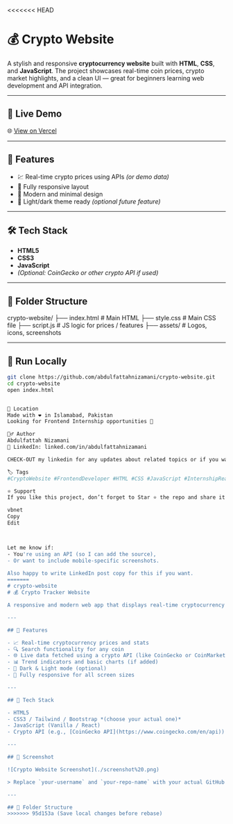 <<<<<<< HEAD
# 💰 Crypto Website

A stylish and responsive **cryptocurrency website** built with **HTML**, **CSS**, and **JavaScript**. The project showcases real-time coin prices, crypto market highlights, and a clean UI — great for beginners learning web development and API integration.

---

## 🔗 Live Demo

🌐 [View on Vercel](https://crypto-website-seven-eta.vercel.app/)

---


## 🧠 Features

- 💹 Real-time crypto prices using APIs *(or demo data)*
- 📱 Fully responsive layout
- 🎨 Modern and minimal design
- 🌙 Light/dark theme ready *(optional future feature)*

---

## 🛠️ Tech Stack

- **HTML5**
- **CSS3**
- **JavaScript**
- *(Optional: CoinGecko or other crypto API if used)*

---

## 📁 Folder Structure


crypto-website/
├── index.html # Main HTML
├── style.css # Main CSS file
├── script.js # JS logic for prices / features
├── assets/ # Logos, icons, screenshots


---

## 🚀 Run Locally

```bash
git clone https://github.com/abdulfattahnizamani/crypto-website.git
cd crypto-website
open index.html


📍 Location
Made with ❤️ in Islamabad, Pakistan
Looking for Frontend Internship opportunities 🚀

🙋‍♂️ Author
Abdulfattah Nizamani
🔗 LinkedIn: linked.com/in/abdulfattahnizamani

CHECK-OUT my linkedin for any updates about related topics or if you want see my progress.

🏷️ Tags
#CryptoWebsite #FrontendDeveloper #HTML #CSS #JavaScript #InternshipReady #IslamabadDevelopers #CryptoDashboard

⭐ Support
If you like this project, don’t forget to Star ⭐ the repo and share it!

vbnet
Copy
Edit



Let me know if:
- You're using an API (so I can add the source),
- Or want to include mobile-specific screenshots.

Also happy to write LinkedIn post copy for this if you want.
=======
# crypto-website
# 💰 Crypto Tracker Website

A responsive and modern web app that displays real-time cryptocurrency data including live prices, charts, and market trends using public APIs. Built using HTML, CSS, JavaScript and optionally frameworks like Bootstrap or Tailwind.

---

## 🚀 Features

- 📈 Real-time cryptocurrency prices and stats
- 🔍 Search functionality for any coin
- 🌐 Live data fetched using a crypto API (like CoinGecko or CoinMarketCap)
- 📊 Trend indicators and basic charts (if added)
- 🌙 Dark & Light mode (optional)
- 📱 Fully responsive for all screen sizes

---

## 🧰 Tech Stack

- HTML5  
- CSS3 / Tailwind / Bootstrap *(choose your actual one)*  
- JavaScript (Vanilla / React)  
- Crypto API (e.g., [CoinGecko API](https://www.coingecko.com/en/api))  

---

## 📸 Screenshot

![Crypto Website Screenshot](./screenshot%20.png)

> Replace `your-username` and `your-repo-name` with your actual GitHub username and repo name.

---

## 📂 Folder Structure
>>>>>>> 95d153a (Save local changes before rebase)

